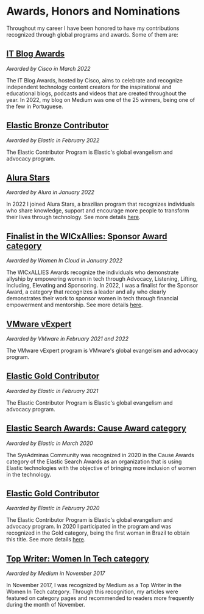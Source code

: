 # Awards, Honors and Nominations

Throughout my career I have been honored to have my contributions recognized through global programs and awards. Some of them are:

## [IT Blog Awards](https://www.cisco.com/c/en/us/training-events/events-webinars/influencer-hub/blog-awards.html#~2021-winners-top-10-25-50) 
*Awarded by Cisco in March 2022*

The IT Blog Awards, hosted by Cisco, aims to celebrate and recognize independent technology content creators for the inspirational and educational blogs, podcasts and videos that are created throughout the year. 
In 2022, my blog on Medium was one of the 25 winners, being one of the few in Portuguese.


## [Elastic Bronze Contributor](https://www.credential.net/540804f4-8478-468c-8e3a-c02b6f7d84f3#gs.pamf41) 
*Awarded by Elastic in February 2022* 

The Elastic Contributor Program is Elastic's global evangelism and advocacy program.

## [Alura Stars](https://www.alura.com.br/stars) 
*Awarded by Alura in January 2022*

In 2022 I joined Alura Stars, a brazilian program that recognizes individuals who share knowledge, support and encourage more people to transform their lives through technology. See more details [here](https://www.alura.com.br/stars).

## [Finalist in the WICxAllies: Sponsor Award category](https://youtu.be/QvwqjWODfe4?t=208) 
*Awarded by Women In Cloud in January 2022*

The WICxALLIES Awards recognize the individuals who demonstrate allyship by empowering women in tech through Advocacy, Listening, Lifting, Including, Elevating and Sponsoring. 
In 2022, I was a finalist for the Sponsor Award, a category that recognizes a leader and ally who clearly demonstrates their work to sponsor women in tech through financial empowerment and mentorship.
See more details [here](https://womenincloud.com/16574-2/).

## [VMware vExpert](https://vexpert.vmware.com/directory/7107) 
*Awarded by VMware in February 2021 and 2022* 

The VMware vExpert program is VMware's global evangelism and advocacy program.

## [Elastic Gold Contributor](https://www.credential.net/b0e79f6f-3982-46ae-b0bf-c9427c699dd3#gs.svp19z)
*Awarded by Elastic in February 2021* 

The Elastic Contributor Program is Elastic's global evangelism and advocacy program.

## [Elastic Search Awards: Cause Award category](https://www.elastic.co/pt/blog/introducing-the-2020-elastic-search-awards-honorees-for-the-americas-region) 
*Awarded by Elastic in March 2020* 

The SysAdminas Community was recognized in 2020 in the Cause Awards category of the Elastic Search Awards as an organization that is using Elastic technologies with the objective of bringing more inclusion of women in the technology.

## [Elastic Gold Contributor](https://www.credential.net/a74bdf9d-879d-489c-b4d7-b9e5f703252d#gs.svqrrh) 
*Awarded by Elastic in February 2020*

The Elastic Contributor Program is Elastic's global evangelism and advocacy program.
In 2020 I participated in the program and was recognized in the Gold category, being the first woman in Brazil to obtain this title. See more details [here](https://www.youtube.com/watch?v=jymrgv5gTis).

## [Top Writer: Women In Tech category](https://www.instagram.com/p/BbHgTgWHw-k/?utm_medium=copy_link) 
*Awarded by Medium in November 2017*

In November 2017, I was recognized by Medium as a Top Writer in the Women In Tech category. Through this recognition, my articles were featured on category pages and recommended to readers more frequently during the month of November.
